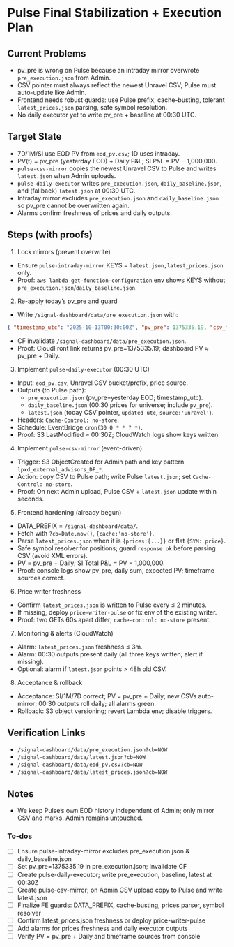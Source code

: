 <!-- a18bac78-e399-4c6c-a2ed-aabcc9373438 30438f40-6377-400b-97e8-81ac8f0eeebf -->
# Pulse Final Stabilization + Execution Plan

## Current Problems
- pv_pre is wrong on Pulse because an intraday mirror overwrote `pre_execution.json` from Admin.
- CSV pointer must always reflect the newest Unravel CSV; Pulse must auto-update like Admin.
- Frontend needs robust guards: use Pulse prefix, cache-busting, tolerant `latest_prices.json` parsing, safe symbol resolution.
- No daily executor yet to write pv_pre + baseline at 00:30 UTC.

## Target State
- 7D/1M/SI use EOD PV from `eod_pv.csv`; 1D uses intraday.
- PV(t) = pv_pre (yesterday EOD) + Daily P&L; SI P&L = PV − 1,000,000.
- `pulse-csv-mirror` copies the newest Unravel CSV to Pulse and writes `latest.json` when Admin uploads.
- `pulse-daily-executor` writes `pre_execution.json`, `daily_baseline.json`, and (fallback) `latest.json` at 00:30 UTC.
- Intraday mirror excludes `pre_execution.json` and `daily_baseline.json` so pv_pre cannot be overwritten again.
- Alarms confirm freshness of prices and daily outputs.

## Steps (with proofs)
1) Lock mirrors (prevent overwrite)
- Ensure `pulse-intraday-mirror` KEYS = `latest.json,latest_prices.json` only.
- Proof: `aws lambda get-function-configuration` env shows KEYS without `pre_execution.json`/`daily_baseline.json`.

2) Re-apply today’s pv_pre and guard
- Write `/signal-dashboard/data/pre_execution.json` with:
```json
{ "timestamp_utc": "2025-10-13T00:30:00Z", "pv_pre": 1375335.19, "csv_filename": "lpxd_external_advisors_DF_20251012-2355.csv" }
```
- CF invalidate `/signal-dashboard/data/pre_execution.json`.
- Proof: CloudFront link returns pv_pre=1375335.19; dashboard PV ≈ pv_pre + Daily.

3) Implement `pulse-daily-executor` (00:30 UTC)
- Input: `eod_pv.csv`, Unravel CSV bucket/prefix, price source.
- Outputs (to Pulse path):
  - `pre_execution.json` (pv_pre=yesterday EOD; timestamp_utc).
  - `daily_baseline.json` (00:30 prices for universe; include `pv_pre`).
  - `latest.json` (today CSV pointer, `updated_utc`, `source:'unravel'`).
- Headers: `Cache-Control: no-store`.
- Schedule: EventBridge `cron(30 0 * * ? *)`.
- Proof: S3 LastModified ≈ 00:30Z; CloudWatch logs show keys written.

4) Implement `pulse-csv-mirror` (event-driven)
- Trigger: S3 ObjectCreated for Admin path and key pattern `lpxd_external_advisors_DF_*`.
- Action: copy CSV to Pulse path; write Pulse `latest.json`; set `Cache-Control: no-store`.
- Proof: On next Admin upload, Pulse CSV + `latest.json` update within seconds.

5) Frontend hardening (already begun)
- DATA_PREFIX = `/signal-dashboard/data/`.
- Fetch with `?cb=Date.now()`, `{cache:'no-store'}`.
- Parse `latest_prices.json` when it is `{prices:{...}}` or flat `{SYM: price}`.
- Safe symbol resolver for positions; guard `response.ok` before parsing CSV (avoid XML errors).
- PV = pv_pre + Daily; SI Total P&L = PV − 1,000,000.
- Proof: console logs show pv_pre, daily sum, expected PV; timeframe sources correct.

6) Price writer freshness
- Confirm `latest_prices.json` is written to Pulse every ≤ 2 minutes.
- If missing, deploy `price-writer-pulse` or fix env of the existing writer.
- Proof: two GETs 60s apart differ; `cache-control: no-store` present.

7) Monitoring & alerts (CloudWatch)
- Alarm: `latest_prices.json` freshness ≤ 3m.
- Alarm: 00:30 outputs present daily (all three keys written; alert if missing).
- Optional: alarm if `latest.json` points > 48h old CSV.

8) Acceptance & rollback
- Acceptance: SI/1M/7D correct; PV = pv_pre + Daily; new CSVs auto-mirror; 00:30 outputs roll daily; all alarms green.
- Rollback: S3 object versioning; revert Lambda env; disable triggers.

## Verification Links
- `/signal-dashboard/data/pre_execution.json?cb=NOW`
- `/signal-dashboard/data/latest.json?cb=NOW`
- `/signal-dashboard/data/eod_pv.csv?cb=NOW`
- `/signal-dashboard/data/latest_prices.json?cb=NOW`

## Notes
- We keep Pulse’s own EOD history independent of Admin; only mirror CSV and marks. Admin remains untouched.


### To-dos

- [ ] Ensure pulse-intraday-mirror excludes pre_execution.json & daily_baseline.json
- [ ] Set pv_pre=1375335.19 in pre_execution.json; invalidate CF
- [ ] Create pulse-daily-executor; write pre_execution, baseline, latest at 00:30Z
- [ ] Create pulse-csv-mirror; on Admin CSV upload copy to Pulse and write latest.json
- [ ] Finalize FE guards: DATA_PREFIX, cache-busting, prices parser, symbol resolver
- [ ] Confirm latest_prices.json freshness or deploy price-writer-pulse
- [ ] Add alarms for prices freshness and daily executor outputs
- [ ] Verify PV = pv_pre + Daily and timeframe sources from console
